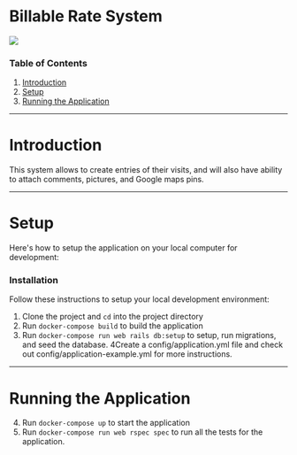 # Billable Rate System
![](https://github.com/frostyblok/phoenix-timesheet/workflows/CI/badge.svg)

### Table of Contents

1. [Introduction](#introduction)
2. [Setup](#setup)
3. [Running the Application](#running-the-application)


----


# Introduction
This system allows to create entries of their visits, and will also have ability to attach comments, pictures, and Google maps pins.

----


# Setup
Here's how to setup the application on your local computer for development:


### Installation
Follow these instructions to setup your local development environment:

1. Clone the project and `cd` into the project directory
2. Run `docker-compose build` to build the application
3. Run `docker-compose run web rails db:setup` to setup, run migrations, and seed the database.
4Create a config/application.yml file and check out config/application-example.yml for more instructions.


----


# Running the Application

4. Run `docker-compose up` to start the application
5. Run `docker-compose run web rspec spec` to run all the tests for the application.
